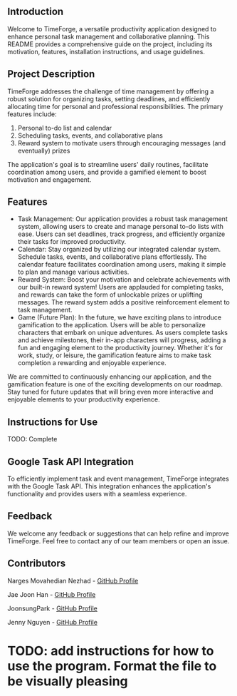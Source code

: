 ## Introduction ##

Welcome to TimeForge, a versatile productivity application designed to enhance personal task management and collaborative 
planning. This README provides a comprehensive guide on the project, including its motivation, features, installation 
instructions, and usage guidelines.



## Project Description ##

TimeForge addresses the challenge of time management by offering a robust solution for organizing tasks, setting deadlines, 
and efficiently allocating time for personal and professional responsibilities. The primary features include:
1) Personal to-do list and calendar
2) Scheduling tasks, events, and collaborative plans
3) Reward system to motivate users through encouraging messages (and eventually) prizes

The application's goal is to streamline users' daily routines, facilitate coordination among users, and provide a gamified 
element to boost motivation and engagement.



## Features ##

- Task Management: Our application provides a robust task management system, allowing users to create and manage 
personal to-do lists with ease. Users can set deadlines, track progress, and efficiently organize their tasks for 
improved productivity.
- Calendar: Stay organized by utilizing our integrated calendar system. Schedule tasks, events, and collaborative plans 
effortlessly. The calendar feature facilitates coordination among users, making it simple to plan and manage various 
activities.
- Reward System: Boost your motivation and celebrate achievements with our built-in reward system! Users are applauded 
for completing tasks, and rewards can take the form of unlockable prizes or uplifting messages. The reward system adds a 
positive reinforcement element to task management.
- Game (Future Plan): In the future, we have exciting plans to introduce gamification to the application. Users will be 
able to personalize characters that embark on unique adventures. As users complete tasks and achieve milestones, their 
in-app characters will progress, adding a fun and engaging element to the productivity journey. Whether it's for work, 
study, or leisure, the gamification feature aims to make task completion a rewarding and enjoyable experience.

We are committed to continuously enhancing our application, and the gamification feature is one of the exciting 
developments on our roadmap. Stay tuned for future updates that will bring even more interactive and enjoyable elements 
to your productivity experience.



## Instructions for Use ##
TODO: Complete



## Google Task API Integration ##

To efficiently implement task and event management, TimeForge integrates with the Google Task API. This integration 
enhances the application's functionality and provides users with a seamless experience.



## Feedback ##

We welcome any feedback or suggestions that can help refine and improve TimeForge. Feel free to contact any of our team 
members or open an issue.



## Contributors ##

Narges Movahedian Nezhad - [GitHub Profile](https://github.com/nargesmn100)

Jae Joon Han - [GitHub Profile](https://github.com/JJ-Han)

JoonsungPark - [GitHub Profile](https://github.com/UofTJoonsungPark)

Jenny Nguyen - [GitHub Profile](https://github.com/jolateral)

# TODO: add instructions for how to use the program. Format the file to be visually pleasing